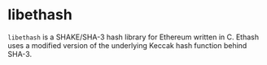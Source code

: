 # libethash

`libethash` is a SHAKE/SHA-3 hash library for Ethereum written in C. Ethash uses a modified version of the underlying Keccak hash function behind SHA-3.
